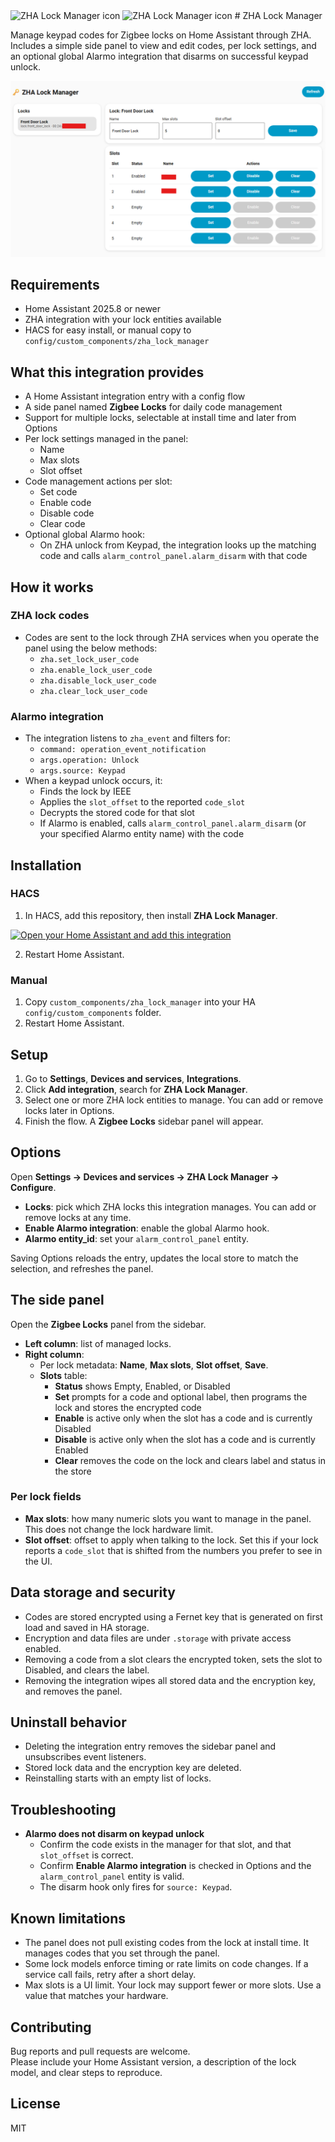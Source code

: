 <!-- Light mode -->
<img src="https://brands.home-assistant.io/zha_lock_manager/icon.png#gh-light-mode-only" alt="ZHA Lock Manager icon" width="44" height="44" style="vertical-align: bottom;"> 

<!-- Dark mode -->
<img src="https://brands.home-assistant.io/zha_lock_manager/dark_icon.png#gh-dark-mode-only" alt="ZHA Lock Manager icon" width="44" height="44" style="vertical-align: bottom;"> 
# ZHA Lock Manager

Manage keypad codes for Zigbee locks on Home Assistant through ZHA.  
Includes a simple side panel to view and edit codes, per lock settings, and an optional global Alarmo integration that disarms on successful keypad unlock.

<p align="center">
  <img src="https://raw.githubusercontent.com/dmoralesdev/zha_lock_manager/main/custom_components/zha_lock_manager/frontend/zha_lock_manager.png" alt="Zigbee Locks side panel screenshot" width="646">
</p>

## Requirements

- Home Assistant 2025.8 or newer  
- ZHA integration with your lock entities available  
- HACS for easy install, or manual copy to `config/custom_components/zha_lock_manager`

## What this integration provides

- A Home Assistant integration entry with a config flow  
- A side panel named **Zigbee Locks** for daily code management  
- Support for multiple locks, selectable at install time and later from Options  
- Per lock settings managed in the panel:
  - Name
  - Max slots
  - Slot offset
- Code management actions per slot:
  - Set code
  - Enable code
  - Disable code
  - Clear code
- Optional global Alarmo hook:
  - On ZHA unlock from Keypad, the integration looks up the matching code and calls `alarm_control_panel.alarm_disarm` with that code

## How it works

### ZHA lock codes
- Codes are sent to the lock through ZHA services when you operate the panel using the below methods:
  - `zha.set_lock_user_code`
  - `zha.enable_lock_user_code`
  - `zha.disable_lock_user_code`
  - `zha.clear_lock_user_code`

### Alarmo integration
- The integration listens to `zha_event` and filters for:
  - `command: operation_event_notification`
  - `args.operation: Unlock`
  - `args.source: Keypad`
- When a keypad unlock occurs, it:
  - Finds the lock by IEEE
  - Applies the `slot_offset` to the reported `code_slot`
  - Decrypts the stored code for that slot
  - If Alarmo is enabled, calls `alarm_control_panel.alarm_disarm` (or your specified Alarmo entity name) with the code

## Installation

### HACS

1. In HACS, add this repository, then install **ZHA Lock Manager**.

[![Open your Home Assistant and add this integration](https://my.home-assistant.io/badges/config_flow_start.svg)](https://my.home-assistant.io/redirect/config_flow_start/?domain=zha_lock_manager)

2. Restart Home Assistant.

### Manual

1. Copy `custom_components/zha_lock_manager` into your HA `config/custom_components` folder.
2. Restart Home Assistant.

## Setup

1. Go to **Settings**, **Devices and services**, **Integrations**.
2. Click **Add integration**, search for **ZHA Lock Manager**.
3. Select one or more ZHA lock entities to manage. You can add or remove locks later in Options.
4. Finish the flow. A **Zigbee Locks** sidebar panel will appear.

## Options

Open **Settings → Devices and services → ZHA Lock Manager → Configure**.

- **Locks**: pick which ZHA locks this integration manages. You can add or remove locks at any time.  
- **Enable Alarmo integration**: enable the global Alarmo hook.  
- **Alarmo entity_id**: set your `alarm_control_panel` entity.

Saving Options reloads the entry, updates the local store to match the selection, and refreshes the panel.

## The side panel

Open the **Zigbee Locks** panel from the sidebar.

- **Left column**: list of managed locks.  
- **Right column**:
  - Per lock metadata: **Name**, **Max slots**, **Slot offset**, **Save**.  
  - **Slots** table:
    - **Status** shows Empty, Enabled, or Disabled
    - **Set** prompts for a code and optional label, then programs the lock and stores the encrypted code
    - **Enable** is active only when the slot has a code and is currently Disabled
    - **Disable** is active only when the slot has a code and is currently Enabled
    - **Clear** removes the code on the lock and clears label and status in the store

### Per lock fields

- **Max slots**: how many numeric slots you want to manage in the panel. This does not change the lock hardware limit.  
- **Slot offset**: offset to apply when talking to the lock. Set this if your lock reports a `code_slot` that is shifted from the numbers you prefer to see in the UI.

## Data storage and security

- Codes are stored encrypted using a Fernet key that is generated on first load and saved in HA storage.  
- Encryption and data files are under `.storage` with private access enabled.  
- Removing a code from a slot clears the encrypted token, sets the slot to Disabled, and clears the label.  
- Removing the integration wipes all stored data and the encryption key, and removes the panel.

## Uninstall behavior

- Deleting the integration entry removes the sidebar panel and unsubscribes event listeners.  
- Stored lock data and the encryption key are deleted.  
- Reinstalling starts with an empty list of locks.

## Troubleshooting

- **Alarmo does not disarm on keypad unlock**  
  - Confirm the code exists in the manager for that slot, and that `slot_offset` is correct.  
  - Confirm **Enable Alarmo integration** is checked in Options and the `alarm_control_panel` entity is valid.  
  - The disarm hook only fires for `source: Keypad`.

## Known limitations

- The panel does not pull existing codes from the lock at install time. It manages codes that you set through the panel.  
- Some lock models enforce timing or rate limits on code changes. If a service call fails, retry after a short delay.  
- Max slots is a UI limit. Your lock may support fewer or more slots. Use a value that matches your hardware.

## Contributing

Bug reports and pull requests are welcome.  
Please include your Home Assistant version, a description of the lock model, and clear steps to reproduce.

## License
MIT

